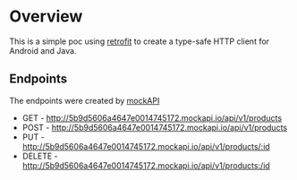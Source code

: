 # Overview

This is a simple poc using [retrofit] to create a type-safe HTTP client for Android and Java.

## Endpoints

The endpoints were created by [mockAPI]

- GET - http://5b9d5606a4647e0014745172.mockapi.io/api/v1/products
- POST - http://5b9d5606a4647e0014745172.mockapi.io/api/v1/products
- PUT - http://5b9d5606a4647e0014745172.mockapi.io/api/v1/products/:id
- DELETE - http://5b9d5606a4647e0014745172.mockapi.io/api/v1/products:/id

[retrofit]: https://square.github.io/retrofit/
[mockAPI]: https://www.mockapi.io